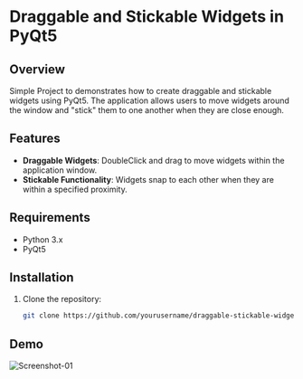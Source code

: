# Draggable and Stickable Widgets in PyQt5

## Overview

Simple Project to demonstrates how to create draggable and stickable widgets using PyQt5. The application allows users to move widgets around the window and "stick" them to one another when they are close enough.

## Features

- **Draggable Widgets**: DoubleClick and drag to move widgets within the application window.
- **Stickable Functionality**: Widgets snap to each other when they are within a specified proximity.

## Requirements

- Python 3.x
- PyQt5

## Installation

1. Clone the repository:

   ```bash
   git clone https://github.com/yourusername/draggable-stickable-widgets.git

## Demo
![Screenshot-01](./src/screenshot1.gif)

